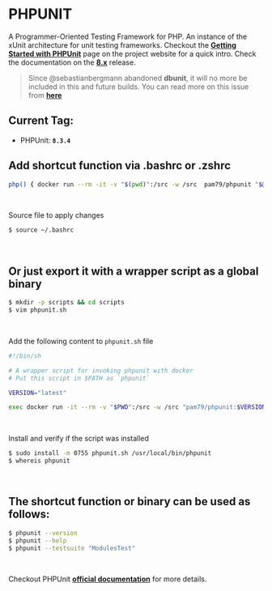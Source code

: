 # PHPUNIT

A Programmer-Oriented Testing Framework for PHP. An instance of the xUnit architecture for unit testing frameworks. Checkout the [**Getting Started with PHPUnit**](https://phpunit.de/getting-started.html) page on the project website for a quick intro. Check the documentation on the [__8.x__](https://phpunit.readthedocs.io/en/8/) release.

> Since @sebastianbergmann abandoned **dbunit**, it will no more be included in this and future builds. You can read more on this issue from <a href="https://github.com/sebastianbergmann/dbunit/issues/217" target="_blank">**here**</a>

## Current Tag:

* PHPUnit:  **`8.3.4`**

## Add shortcut function via .bashrc or .zshrc

```bash
php() { docker run --rm -it -v "$(pwd)":/src -w /src  pam79/phpunit "$@"; }
```
&nbsp;

Source file to apply changes
```bash
$ source ~/.bashrc
```
&nbsp;

## Or just export it with a wrapper script as a global binary
```bash
$ mkdir -p scripts && cd scripts
$ vim phpunit.sh
```
&nbsp;

Add the following content to `phpunit.sh` file

```bash
#!/bin/sh

# A wrapper script for invoking phpunit with docker
# Put this script in $PATH as `phpunit`

VERSION="latest"

exec docker run -it --rm -v "$PWD":/src -w /src "pam79/phpunit:$VERSION" "$@"
```
&nbsp;

Install and verify if the script was installed

```bash
$ sudo install -m 0755 phpunit.sh /usr/local/bin/phpunit
$ whereis phpunit
```
&nbsp;

## The shortcut function or binary can be used as follows:
```bash
$ phpunit --version
$ phpunit --help
$ phpunit --testsuite "ModulesTest"
```
&nbsp;

Checkout PHPUnit <a href="https://phpunit.readthedocs.io" target="_blank">**official documentation**</a> for more details.
